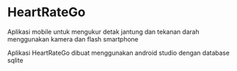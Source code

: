 # HeartRateGo
Aplikasi mobile untuk mengukur detak jantung dan tekanan darah menggunakan kamera dan flash smartphone

Aplikasi HeartRateGo dibuat menggunakan android studio dengan database sqlite

